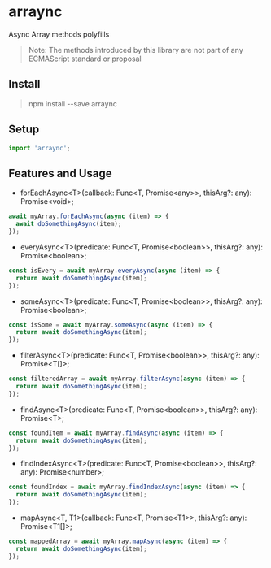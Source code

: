 # arraync

Async Array methods polyfills

> Note: The methods introduced by this library are not part of any ECMAScript standard or proposal  

## Install
> npm install --save arraync

## Setup
```javascript
import 'arraync';
```

## Features and Usage
- forEachAsync\<T>(callback: Func\<T, Promise\<any>>, thisArg?: any): Promise\<void>;
```javascript
await myArray.forEachAsync(async (item) => {
  await doSomethingAsync(item); 
});
```

- everyAsync\<T>(predicate: Func\<T, Promise\<boolean>>, thisArg?: any): Promise\<boolean>;
```javascript
const isEvery = await myArray.everyAsync(async (item) => {
  return await doSomethingAsync(item); 
});
```

- someAsync\<T>(predicate: Func\<T, Promise\<boolean>>, thisArg?: any): Promise\<boolean>;
```javascript
const isSome = await myArray.someAsync(async (item) => {
  return await doSomethingAsync(item); 
});
```

- filterAsync\<T>(predicate: Func\<T, Promise\<boolean>>, thisArg?: any): Promise\<T[]>;
```javascript
const filteredArray = await myArray.filterAsync(async (item) => {
  return await doSomethingAsync(item); 
});
```

- findAsync\<T>(predicate: Func\<T, Promise\<boolean>>, thisArg?: any): Promise\<T>;
```javascript
const foundItem = await myArray.findAsync(async (item) => {
  return await doSomethingAsync(item); 
});
```

- findIndexAsync\<T>(predicate: Func\<T, Promise\<boolean>>, thisArg?: any): Promise\<number>;
```javascript
const foundIndex = await myArray.findIndexAsync(async (item) => {
  return await doSomethingAsync(item); 
});
```

- mapAsync\<T, T1>(callback: Func\<T, Promise\<T1>>, thisArg?: any): Promise\<T1[]>;
```javascript
const mappedArray = await myArray.mapAsync(async (item) => {
  return await doSomethingAsync(item); 
});
